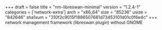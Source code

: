 +++
draft = false
title = "nm-libreswan-minimal"
version = "1.2.4-1"
categories = ['network-extra']
arch = "x86_64"
size = "85236"
usize = "842646"
sha1sum = "310f2c9015f1886507681d73453101d01c0f6e4c"
+++
network management framework (libreswan plugin) without GNOME